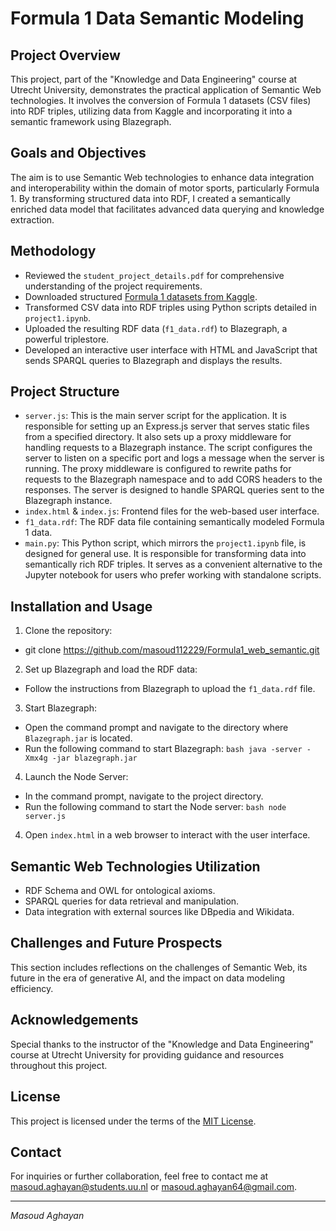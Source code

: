 # Formula 1 Data Semantic Modeling

## Project Overview

This project, part of the "Knowledge and Data Engineering" course at Utrecht University, demonstrates the practical application of Semantic Web technologies. It involves the conversion of Formula 1 datasets (CSV files) into RDF triples, utilizing data from Kaggle and incorporating it into a semantic framework using Blazegraph.

## Goals and Objectives

The aim is to use Semantic Web technologies to enhance data integration and interoperability within the domain of motor sports, particularly Formula 1. By transforming structured data into RDF, I created a semantically enriched data model that facilitates advanced data querying and knowledge extraction.

## Methodology

- Reviewed the `student_project_details.pdf` for comprehensive understanding of the project requirements.  
- Downloaded structured [Formula 1 datasets from Kaggle](https://www.kaggle.com/datasets/rohanrao/formula-1-world-championship-1950-2020).
- Transformed CSV data into RDF triples using Python scripts detailed in `project1.ipynb`.
- Uploaded the resulting RDF data (`f1_data.rdf`) to Blazegraph, a powerful triplestore.
- Developed an interactive user interface with HTML and JavaScript that sends SPARQL queries to Blazegraph and displays the results.

## Project Structure

- `server.js`:  This is the main server script for the application. It is responsible for setting up an Express.js server that serves static files from a specified directory. It also sets up a proxy middleware for handling requests to a Blazegraph instance. The script configures the server to listen on a specific port and logs a message when the server is running. The proxy middleware is configured to rewrite paths for requests to the Blazegraph namespace and to add CORS headers to the responses. The server is designed to handle SPARQL queries sent to the Blazegraph instance.
- `index.html` & `index.js`: Frontend files for the web-based user interface.
- `f1_data.rdf`: The RDF data file containing semantically modeled Formula 1 data.
- `main.py`: This Python script, which mirrors the `project1.ipynb` file, is designed for general use. It is responsible for transforming data into semantically rich RDF triples. It serves as a convenient alternative to the Jupyter notebook for users who prefer working with standalone scripts.

## Installation and Usage

1. Clone the repository:
- git clone https://github.com/masoud112229/Formula1_web_semantic.git

2. Set up Blazegraph and load the RDF data:
 - Follow the instructions from Blazegraph to upload the `f1_data.rdf` file.
3. Start Blazegraph:
 - Open the command prompt and navigate to the directory where `Blazegraph.jar` is located.
 - Run the following command to start Blazegraph:
    ```bash java -server -Xmx4g -jar blazegraph.jar```
4. Launch the Node Server:
 - In the command prompt, navigate to the project directory.
 - Run the following command to start the Node server:
    ```bash node server.js```

4. Open `index.html` in a web browser to interact with the user interface.

## Semantic Web Technologies Utilization

- RDF Schema and OWL for ontological axioms.
- SPARQL queries for data retrieval and manipulation.
- Data integration with external sources like DBpedia and Wikidata.

## Challenges and Future Prospects

This section includes reflections on the challenges of Semantic Web, its future in the era of generative AI, and the impact on data modeling efficiency.

## Acknowledgements

Special thanks to the instructor of the "Knowledge and Data Engineering" course at Utrecht University for providing guidance and resources throughout this project.

## License

This project is licensed under the terms of the [MIT License](LICENSE).

## Contact

For inquiries or further collaboration, feel free to contact me at [masoud.aghayan@students.uu.nl](mailto:masoud.aghayan@students.uu.nl) or [masoud.aghayan64@gmail.com](mailto:masoud.aghayan64@gmail.com).

---

_Masoud Aghayan_

